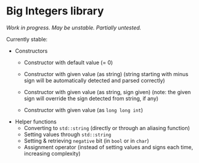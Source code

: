 # Big Integers library

_Work in progress. May be unstable. Partially untested._

Currently stable:
- Constructors
    - Constructor with default value (= 0)
    
    - Constructor with given value (as string)
        (string starting with minus sign will be automatically detected and parsed correctly)

    - Constructor with given value (as string, sign given)
        (note: the given sign will override the sign detected from string, if any)
        
    - Constructor with given value (as `long long int`)
- Helper functions
    - Converting to `std::string` (directly or through an aliasing function)
    - Setting values through `std::string`
    - Setting & retrieving `negative` bit (in `bool` or in `char`)
    - Assignment operator (instead of setting values and signs each time, increasing complexity)
